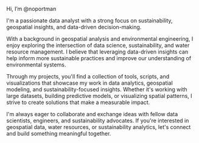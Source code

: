 Hi, I’m @noportman

I'm a passionate data analyst with a strong focus on sustainability, geospatial insights, and data-driven decision-making.

With a background in geospatial analysis and environmental engineering, I enjoy exploring the intersection of data science, sustainability, and water resource management. I believe that leveraging data-driven insights can help inform more sustainable practices and improve our understanding of environmental systems.

Through my projects, you'll find a collection of tools, scripts, and visualizations that showcase my work in data analytics, geospatial modeling, and sustainability-focused insights. Whether it's working with large datasets, building predictive models, or visualizing spatial patterns, I strive to create solutions that make a measurable impact.

I'm always eager to collaborate and exchange ideas with fellow data scientists, engineers, and sustainability advocates. If you're interested in geospatial data, water resources, or sustainability analytics, let's connect and build something meaningful together.
